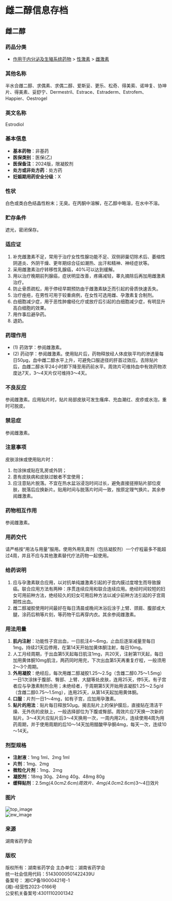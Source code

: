 # 雌二醇信息存档

## 雌二醇

### 药品分类
- [作用于内分泌及生殖系统药物](category.php?id=133) > [性激素](category.php?id=157) > [雌激素](category.php?id=160)

### 其他名称
半水合雌二醇、求偶素、求偶二醇、爱斯妥、更乐、松奇、得美索、诺坤复、协坤片、得美素、妥舒宁、Dermestril、Estrace、Estraderm、Estrofem、Happier、Oestrogel

### 英文名称
Estrodiol

### 基本信息
- **基本药物**：非基药
- **医保类别**：医保(乙)
- **医保备注**：2024版，限凝胶剂
- **处方或非处方药**：处方药
- **妊娠期用药安全分级**：X

### 性状
白色或类白色结晶性粉末；无臭。在丙酮中溶解，在乙醇中略溶，在水中不溶。

### 贮存条件
遮光，密闭保存。

### 适应证
1. 补充雌激素不足，常用于治疗女性性腺功能不足、双侧卵巢切除术后、萎缩性阴道炎、外阴干燥、更年期综合征如潮热、出汗和精神、神经症状等。
2. 采用雌激素治疗转移性乳腺癌，40%可以达到缓解。
3. 用以治疗晚期前列腺癌，症状明显改善，疼痛减轻，睾丸摘除后再加用雌激素治疗。
4. 防止骨质疏松，用于停经早期预防由于雌激素缺乏而引起的骨质快速丢失。
5. 治疗痤疮，在男性可用于较重病例，在女性可选用雌、孕激素复合制剂。
6. 白细胞减少症，用于恶性肿瘤经化疗或放疗后引起的白细胞减少症，有明显升高白细胞的效果。
7. 用作事后避孕药。
8. 退奶。

### 药理作用
- (1) 药效学：参阅雌激素。
- (2) 药动学：参阅雌激素。使用贴片后，药物释放经人体皮肤平均的渗透量每日50μg，血中雌二醇水平上升，可避免口服途径的肝首过效应。去除贴片后，血雌二醇水平24小时即下降至用药前水平。周效片可维持血中有效药物浓度达7天，3～4天片仅可维持3～4天。

### 不良反应
参阅雌激素。应用贴片时，贴片局部皮肤可发生瘙痒、充血潮红、皮疹或水泡，重时可脱皮。

### 禁忌症
参阅雌激素。

### 注意事项
皮肤涂抹或使用贴片时：
1. 勿涂抹或贴在乳房或外阴；
2. 患有皮肤病和皮肤过敏者不宜使用；
3. 应注意贴片脱落。不宜在热水盆浴浸泡时间过长，避免直接搓擦贴片部位皮肤，脱落后应换新片。贴用时间与脱落片时间一致，按原定理气换片。其余参阅雌激素。

### 药物相互作用
参阅雌激素。

### 用药交代
请严格按“用法与用量”服用。使用外用乳膏剂（包括凝胶剂）一个疗程最多不能超过4周，并且不应与其他激素替代疗法药物一起使用。

### 给药说明
1. 应与孕激素联合应用，以对抗单纯雄激素引起的子宫内膜过度增生而导致腺癌。联合应用方法有两种：序贯连续应用和联合连续应用。绝经时间较短的妇女可用前种方法，绝经较久的妇女可用后种方法以减少前种方法引起的子宫周期性出血。
2. 雌二醇凝胶使用时间最好在每日清晨或晚间沐浴后涂于上臂、颈肩、腹部或大腿，涂药后稍等片刻，等药物干后再穿内衣。其余参阅雌激素。

### 用法用量
1. **肌内注射**：功能性子宫出血，一日肌注4～6mg，止血后逐渐减量至每日1mg，持续21天后停用，在第14天开始加黄体酮注射，每日10mg。
2. 人工月经周期，于出血第5天起每日肌注1mg，共20天，注射第11天起，每日加用黄体酮10mg肌注，两药同时用完，下次出血第5天再重复疗程，一般须用2～3个周期。
3. **外用凝胶**：绝经后，每次用雌二醇凝胶1.25～2.5g（含雌二醇0.75～1.5mg）一日1次涂抹于腹部、臀部、上臂、大腿等处皮肤，连用25天，停5天。有子宫者应与孕激素制剂合用；未绝经者，于周期第5天开始用该凝胶1.25～2.5g/d（含雌二醇0.75～1.5mg），连用25天，从第14天起加用黄体酮。
4. **口服**：片剂一日1～4mg，如有子宫，应加用孕激素。
5. **贴片的用法**：贴片每日释放50μg。揭去贴片上的保护膜后，直接贴在清洁干燥、无外伤的皮肤上，一般选择部位为下腹或臀部。周效片应7天换一次新的贴片。3～4天片应贴片后3～4天换用一次，一周内用2片。连续使用4周为用药周期，并于使用周期的后10～14天加用醋酸甲孕酮4mg，每天一次，连续10～14天。

### 剂型规格
- **注射液**：1mg 1ml、2mg 1ml
- **片剂**：1mg、2mg
- **微粒化片剂**：1mg、2mg
- **凝胶剂**：18mg 30g、24mg 40g、48mg 80g
- **缓释贴剂**：2.5mg(4.0cm*2.6cm)周效片、4mg(4.0cm*2.6cm)3～4日效片

### 图片
![top_image](themes/miqinew/images/top.png)  
![ew_image](themes/miqinew/images/ew.jpg)

### 来源
湖南省药学会

### 版权
版权所有：湖南省药学会   主办单位：湖南省药学会  
统一社会信用代码：51430000501422439U  
备案号： 湘ICP备19000421号-1  
(湘)-经营性2023-0166号  
公安机关备案号:43011102001342